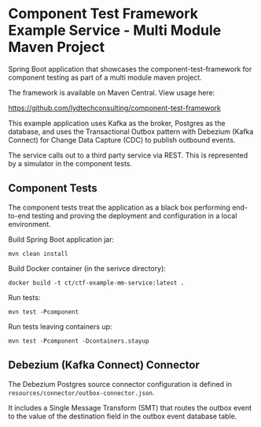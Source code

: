 # Component Test Framework Example Service - Multi Module Maven Project

Spring Boot application that showcases the component-test-framework for component testing as part of a multi module maven project.

The framework is available on Maven Central.  View usage here:

https://github.com/lydtechconsulting/component-test-framework

This example application uses Kafka as the broker, Postgres as the database, and uses the Transactional Outbox pattern with 
Debezium (Kafka Connect) for Change Data Capture (CDC) to publish outbound events.

The service calls out to a third party service via REST.  This is represented by a simulator in the component tests.

## Component Tests

The component tests treat the application as a black box performing end-to-end testing and proving the deployment and configuration in a local environment.

Build Spring Boot application jar:
```
mvn clean install
```

Build Docker container (in the serivce directory):
```
docker build -t ct/ctf-example-mm-service:latest .
```

Run tests:
```
mvn test -Pcomponent
```

Run tests leaving containers up:
```
mvn test -Pcomponent -Dcontainers.stayup
```

## Debezium (Kafka Connect) Connector

The Debezium Postgres source connector configuration is defined in `resources/connector/outbox-connector.json`.

It includes a Single Message Transform (SMT) that routes the outbox event to the value of the destination field in the outbox event database table.
